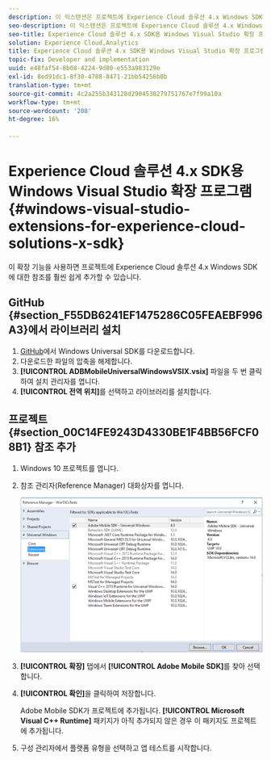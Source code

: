 ```yaml
---
description: 이 익스텐션은 프로젝트에 Experience Cloud 솔루션 4.x Windows SDK 참조를 추가하는 훨씬 쉬운 방법을 제공합니다.
seo-description: 이 익스텐션은 프로젝트에 Experience Cloud 솔루션 4.x Windows SDK 참조를 추가하는 훨씬 쉬운 방법을 제공합니다.
seo-title: Experience Cloud 솔루션 4.x SDK용 Windows Visual Studio 확장 프로그램
solution: Experience Cloud,Analytics
title: Experience Cloud 솔루션 4.x SDK용 Windows Visual Studio 확장 프로그램
topic-fix: Developer and implementation
uuid: e48faf54-8b08-4224-9d80-e553a983129e
exl-id: 8ed91dc1-8f30-4788-8471-21bb54256b0b
translation-type: tm+mt
source-git-commit: 4c2a255b343128d2904530279751767e7f99a10a
workflow-type: tm+mt
source-wordcount: '208'
ht-degree: 16%

---
```


# Experience Cloud 솔루션 4.x SDK용 Windows Visual Studio 확장 프로그램 {#windows-visual-studio-extensions-for-experience-cloud-solutions-x-sdk}

이 확장 기능을 사용하면 프로젝트에 Experience Cloud 솔루션 4.x Windows SDK에 대한 참조를 훨씬 쉽게 추가할 수 있습니다.

## GitHub {#section_F55DB6241EF1475286C05FEAEBF996A3}에서 라이브러리 설치

1. [GitHub](https://github.com/Adobe-Marketing-Cloud/mobile-services/releases)에서 Windows Universal SDK를 다운로드합니다.
1. 다운로드한 파일의 압축을 해제합니다.
1. **[!UICONTROL ADBMobileUniversalWindowsVSIX.vsix]** 파일을 두 번 클릭하여 설치 관리자를 엽니다.
1. **[!UICONTROL 전역 위치]**&#x200B;를 선택하고 라이브러리를 설치합니다.

## 프로젝트 {#section_00C14FE9243D4330BE1F4BB56FCF08B1} 참조 추가

1. Windows 10 프로젝트를 엽니다.
1. 참조 관리자(Reference Manager) 대화상자를 엽니다.

   ![](assets/ref_manager.png)

1. **[!UICONTROL 확장]** 탭에서 **[!UICONTROL Adobe Mobile SDK]**&#x200B;를 찾아 선택합니다.
1. **[!UICONTROL 확인]**&#x200B;을 클릭하여 저장합니다.

   Adobe Mobile SDK가 프로젝트에 추가됩니다. **[!UICONTROL Microsoft Visual C++ Runtime]** 패키지가 아직 추가되지 않은 경우 이 패키지도 프로젝트에 추가됩니다.

1. 구성 관리자에서 플랫폼 유형을 선택하고 앱 테스트를 시작합니다.
